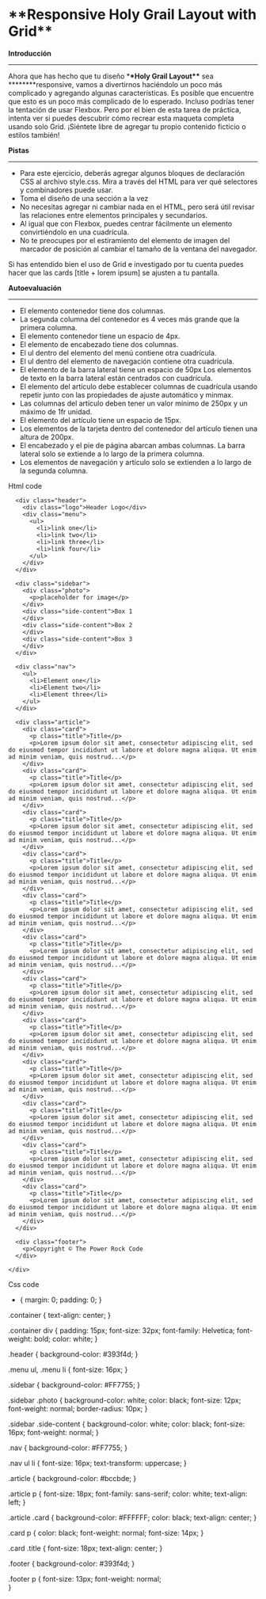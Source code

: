# \***\*Responsive Holy Grail Layout with Grid\*\***

**Introducción**

---

Ahora que has hecho que tu diseño \***\*Holy Grail Layout\*\*** sea **\*\*\*\***responsive, vamos a divertirnos haciéndolo un poco más complicado y agregando algunas características. Es posible que encuentre que esto es un poco más complicado de lo esperado. Incluso podrías tener la tentación de usar Flexbox. Pero por el bien de esta tarea de práctica, intenta ver si puedes descubrir cómo recrear esta maqueta completa usando solo Grid. ¡Siéntete libre de agregar tu propio contenido ficticio o estilos también!

**Pistas**

---

- Para este ejercicio, deberás agregar algunos bloques de declaración CSS al archivo style.css. Mira a través del HTML para ver qué selectores y combinadores puede usar.
- Toma el diseño de una sección a la vez
- No necesitas agregar ni cambiar nada en el HTML, pero será útil revisar las relaciones entre elementos principales y secundarios.
- Al igual que con Flexbox, puedes centrar fácilmente un elemento convirtiéndolo en una cuadrícula.
- No te preocupes por el estiramiento del elemento de imagen del marcador de posición al cambiar el tamaño de la ventana del navegador.

Si has entendido bien el uso de Grid e investigado por tu cuenta puedes hacer que las cards [title + lorem ipsum] se ajusten a tu pantalla.

**Autoevaluación**

---

- El elemento contenedor tiene dos columnas.
- La segunda columna del contenedor es 4 veces más grande que la primera columna.
- El elemento contenedor tiene un espacio de 4px.
- El elemento de encabezado tiene dos columnas.
- El ul dentro del elemento del menú contiene otra cuadrícula.
- El ul dentro del elemento de navegación contiene otra cuadrícula.
- El elemento de la barra lateral tiene un espacio de 50px
  Los elementos de texto en la barra lateral están centrados con cuadrícula.
- El elemento del artículo debe establecer columnas de cuadrícula usando repetir junto con las propiedades de ajuste automático y minmax.
- Las columnas del artículo deben tener un valor mínimo de 250px y un máximo de 1fr unidad.
- El elemento del artículo tiene un espacio de 15px.
- Los elementos de la tarjeta dentro del contenedor del artículo tienen una altura de 200px.
- El encabezado y el pie de página abarcan ambas columnas.
  La barra lateral solo se extiende a lo largo de la primera columna.
- Los elementos de navegación y artículo solo se extienden a lo largo de la segunda columna.

Html code

<!DOCTYPE html>
<html lang="en">
  <head>
    <meta charset="UTF-8">
    <meta http-equiv="X-UA-Compatible" content="IE=edge">
    <meta name="viewport" content="width=device-width, initial-scale=1.0">
    <title>Holy Grail Mockup</title>
    <link rel="stylesheet" href="style.css">
  </head>
  <body>
    <div class="container">

      <div class="header">
        <div class="logo">Header Logo</div>
        <div class="menu">
          <ul>
            <li>link one</li>
            <li>link two</li>
            <li>link three</li>
            <li>link four</li>
          </ul>
        </div>
      </div>

      <div class="sidebar">
        <div class="photo">
          <p>placeholder for image</p>
        </div>
        <div class="side-content">Box 1
        </div>
        <div class="side-content">Box 2
        </div>
        <div class="side-content">Box 3
        </div>
      </div>

      <div class="nav">
        <ul>
          <li>Element one</li>
          <li>Element two</li>
          <li>Element three</li>
        </ul>
      </div>

      <div class="article">
        <div class="card">
          <p class="title">Title</p>
          <p>Lorem ipsum dolor sit amet, consectetur adipiscing elit, sed do eiusmod tempor incididunt ut labore et dolore magna aliqua. Ut enim ad minim veniam, quis nostrud...</p>
        </div>
        <div class="card">
          <p class="title">Title</p>
          <p>Lorem ipsum dolor sit amet, consectetur adipiscing elit, sed do eiusmod tempor incididunt ut labore et dolore magna aliqua. Ut enim ad minim veniam, quis nostrud...</p>
        </div>
        <div class="card">
          <p class="title">Title</p>
          <p>Lorem ipsum dolor sit amet, consectetur adipiscing elit, sed do eiusmod tempor incididunt ut labore et dolore magna aliqua. Ut enim ad minim veniam, quis nostrud...</p>
        </div>
        <div class="card">
          <p class="title">Title</p>
          <p>Lorem ipsum dolor sit amet, consectetur adipiscing elit, sed do eiusmod tempor incididunt ut labore et dolore magna aliqua. Ut enim ad minim veniam, quis nostrud...</p>
        </div>
        <div class="card">
          <p class="title">Title</p>
          <p>Lorem ipsum dolor sit amet, consectetur adipiscing elit, sed do eiusmod tempor incididunt ut labore et dolore magna aliqua. Ut enim ad minim veniam, quis nostrud...</p>
        </div>
        <div class="card">
          <p class="title">Title</p>
          <p>Lorem ipsum dolor sit amet, consectetur adipiscing elit, sed do eiusmod tempor incididunt ut labore et dolore magna aliqua. Ut enim ad minim veniam, quis nostrud...</p>
        </div>
        <div class="card">
          <p class="title">Title</p>
          <p>Lorem ipsum dolor sit amet, consectetur adipiscing elit, sed do eiusmod tempor incididunt ut labore et dolore magna aliqua. Ut enim ad minim veniam, quis nostrud...</p>
        </div>
        <div class="card">
          <p class="title">Title</p>
          <p>Lorem ipsum dolor sit amet, consectetur adipiscing elit, sed do eiusmod tempor incididunt ut labore et dolore magna aliqua. Ut enim ad minim veniam, quis nostrud...</p>
        </div>
        <div class="card">
          <p class="title">Title</p>
          <p>Lorem ipsum dolor sit amet, consectetur adipiscing elit, sed do eiusmod tempor incididunt ut labore et dolore magna aliqua. Ut enim ad minim veniam, quis nostrud...</p>
        </div>
        <div class="card">
          <p class="title">Title</p>
          <p>Lorem ipsum dolor sit amet, consectetur adipiscing elit, sed do eiusmod tempor incididunt ut labore et dolore magna aliqua. Ut enim ad minim veniam, quis nostrud...</p>
        </div>
        <div class="card">
          <p class="title">Title</p>
          <p>Lorem ipsum dolor sit amet, consectetur adipiscing elit, sed do eiusmod tempor incididunt ut labore et dolore magna aliqua. Ut enim ad minim veniam, quis nostrud...</p>
        </div>
        <div class="card">
          <p class="title">Title</p>
          <p>Lorem ipsum dolor sit amet, consectetur adipiscing elit, sed do eiusmod tempor incididunt ut labore et dolore magna aliqua. Ut enim ad minim veniam, quis nostrud...</p>
        </div>
      </div>

      <div class="footer">
        <p>Copyright © The Power Rock Code
      </div>

    </div>

  </body>
</html>

Css code

- {
  margin: 0;
  padding: 0;
  }

.container {
text-align: center;
}

.container div {
padding: 15px;
font-size: 32px;
font-family: Helvetica;
font-weight: bold;
color: white;
}

.header {
background-color: #393f4d;
}

.menu ul,
.menu li {
font-size: 16px;
}

.sidebar {
background-color: #FF7755;
}

.sidebar .photo {
background-color: white;
color: black;
font-size: 12px;
font-weight: normal;
border-radius: 10px;
}

.sidebar .side-content {
background-color: white;
color: black;
font-size: 16px;
font-weight: normal;
}

.nav {
background-color: #FF7755;
}

.nav ul li {
font-size: 16px;
text-transform: uppercase;
}

.article {
background-color: #bccbde;
}

.article p {
font-size: 18px;
font-family: sans-serif;
color: white;
text-align: left;
}

.article .card {
background-color: #FFFFFF;
color: black;
text-align: center;
}

.card p {
color: black;
font-weight: normal;
font-size: 14px;
}

.card .title {
font-size: 18px;
text-align: center;
}

.footer {
background-color: #393f4d;
}

.footer p {
font-size: 13px;
font-weight: normal;  
}
